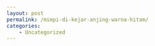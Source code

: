 ```yaml
---
layout: post
permalink: /mimpi-di-kejar-anjing-warna-hitam/
categories:
    - Uncategorized
---
```


